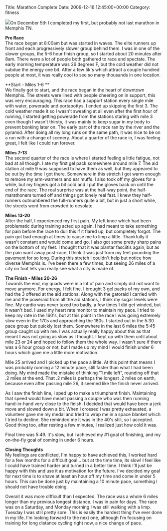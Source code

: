 Title: Marathon Complete
Date: 2009-12-16 12:45:00+00:00
Category: fitness

![](http://www.robsayers.com/images/banner3.jpg)On December 5th I completed my
first, but probably not last marathon in Memphis TN.

**Pre Race**   
The race began at 8:00am but was started in waves. The elite runners up front
and each progressively slower group behind them. I was in one of the slower
groups, the 5-6 hour finish group, so I started about 20 minutes after 8am.
There were a lot of people both gathered to race and spectate. The early
morning temperature was 26 degrees F, but the cold weather did not subdue the
energy one bit. After a few 5k's which attract a couple hundred people at
most, it was really cool to see so many thousands in one location.

**Start - Miles 1-6 **   
We finally got to start, and the race began in the heart of downtown Memphis.
The streets were lined with people cheering on in support, this was very
encouraging. This race had a support station every single mile with water,
powerade and portapottys. I ended up skipping the first 3. The cold weather
made it so I wasn't sweating at all even after the first hour of running, I
started getting powerade from the stations staring with mile 3 even though I
wasn't thirsty, it was mainly to keep sugar in my body to prevent bonking
later on. The early part of the race ran by the river and the pyramid. After
doing all my long runs on the same path, it was nice to be on a run with a
change of scenery. About a quarter of the race in, I was feeling great, I felt
like I could run forever.

**Miles 7-13**   
The second quarter of the race is where I started feeling a little fatigue,
not bad at all though. I ate my first gel pack somewhere around mile 7. The
aid station at mile 9 was supposed to have them as well, but they appeared to
be out by the time I got there. Somewhere in this stretch I got warm enough to
remove my arm-warmers and ear muffs. I also took off my gloves for a while,
but my fingers got a bit cold and I put the gloves back on until the end of
the race. The real surprise was at the half-way point, the half-marathoners
turned off and things got lonely real fast. I knew they half-runners
outnumbered the full-runners quite a bit, but in just a short while, the
streets went from crowded to desolate.

**Miles 13-20**   
After the half, I experienced my first pain. My left knee which had been
problematic during training acted up again. I had meant to take something for
pain before the race to dull this if it flared up, but completely forgot. The
pain got bad enough at times to cause me to limp a little. Thankfully it
wasn't constant and would come and go. I also got some pretty sharp pains on
the bottom of my feet. I thought that it was plantar fasciitis again, but as
the pain want away post-race, I think it was just from my feet pounding the
pavement for so long. During this stretch I couldn't help but notice how
diverse Memphis is. I've been there a few times, but seeing 26 miles of a city
on foot lets you really see what a city is made of.

**The Finish - Miles 20-26**   
Towards the end, my quads were in a lot of pain and simply did not want to
move anymore. For energy, I felt fine. I brought 3 gel packs of my own, and
had the 3 offered at the aid stations. Along with the gatoraid I carried with
me and the poweraid from all the aid stations, I think my sugar levels were
fine. My cardio was never taxed too badly, a few times I did get winded, but
it wasn't bad. I used my heart rate monitor to maintain my pace. I tried to
keep my rate in the 160's, but at this point in the race I was going extremely
slow even in the 170s and approaching the 180s. I started out in the 5:30 pace
group but quickly lost them. Somewhere in the last 6 miles the 5:45 group
caught up with me. I was actually really happy about this as that meant I was
not going as slow as I thought. I kept up with them until about mile 23 or 24
and hoped to follow them the whole way. I wasn't sure if there was a 6 hour
group or not, but I made up my mind I would finish under 6 hours which gave me
a little more motivation.

Mile 25 arrived and I picked up the pace a little. At this point that means I
was probably running a 12 minute pace, still faster than what I had been
doing. My mind made the mistake of thinking "1 mile left", rounding off that
.2 miles at the end. That .2 miles is perhaps the longest .2 miles on earth,
because even after passing mile 26, it seemed like the finish never arrived.

As I saw the finish line, I sped up to make a triumphant finish. Maintaining
that speed would have meant passing a couple who was then running hand-in-hand
very close to the finish. I decided that would have been a jerk move and
slowed down a bit. When I crossed I was pretty exhausted, a volunteer gave me
my medal and tried to wrap me in a space blanket which I tried to decline. She
reminded me it was in the 40's still, so I accepted. Good thing too, after
resting a few minutes, I realized just how cold it was.

Final time was 5:49. It's slow, but I achieved my #1 goal of finishing, and my
on-the-fly goal of coming in under 6 hours.

**Closing Thoughts**   
My feelings are conflicted, I'm happy to have achieved this, I worked hard for
a few months for a difficult goal... but at the time time, its slow! I feel
like I could have trained harder and turned in a better time. I think I'll
just be happy with this and use it as motivation for the future. I've decided
my goal for next time is to shave at least an hour off my time and come in
under 5 hours. This can be done just by maintaining a 10 minute pace,
something I should not have trouble doing.

Overall it was more difficult than I expected. The race was a whole 6 miles
longer than my previous longest distance. I was in pain for days. The race was
on a Saturday, and Monday morning I was still walking with a limp. Tuesday I
was still pretty sore. This is easily the hardest thing I've ever done in my
life. I'm looking forward to the next one, although I'm focusing on training
for long distance cycling right now, a nice change of pace.

